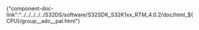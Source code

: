 {"component-doc-link":"../../../../../S32DS/software/S32SDK_S32K1xx_RTM_4.0.2/doc/html_${CPU}/group__adc__pal.html"}
